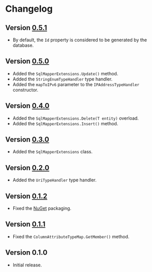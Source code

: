 # Changelog

## Version [0.5.1](https://github.com/cedx/dapper.net/compare/v0.5.0...v0.5.1)
- By default, the `Id` property is considered to be generated by the database.

## Version [0.5.0](https://github.com/cedx/dapper.net/compare/v0.4.0...v0.5.0)
- Added the `SqlMapperExtensions.Update()` method.
- Added the `StringEnumTypeHandler` type handler.
- Added the `mapToIPv6` parameter to the `IPAddressTypeHandler` constructor.

## Version [0.4.0](https://github.com/cedx/dapper.net/compare/v0.3.0...v0.4.0)
- Added the `SqlMapperExtensions.Delete(T entity)` overload.
- Added the `SqlMapperExtensions.Insert()` method.

## Version [0.3.0](https://github.com/cedx/dapper.net/compare/v0.2.0...v0.3.0)
- Added the `SqlMapperExtensions` class.

## Version [0.2.0](https://github.com/cedx/dapper.net/compare/v0.1.2...v0.2.0)
- Added the `UriTypeHandler` type handler.

## Version [0.1.2](https://github.com/cedx/dapper.net/compare/v0.1.1...v0.1.2)
- Fixed the [NuGet](https://www.nuget.org) packaging.

## Version [0.1.1](https://github.com/cedx/dapper.net/compare/v0.1.0...v0.1.1)
- Fixed the `ColumnAttributeTypeMap.GetMember()` method.

## Version 0.1.0
- Initial release.
